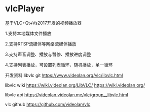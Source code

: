 # vlcPlayer
基于VLC+Qt+Vs2017开发的视频播放器

1.支持本地媒体文件播放

2.支持RTSP流媒体等网络流媒体播放

3.支持声音调整、播放与暂停、播放进度调整

4.支持列表播放，可设置列表循环，随机播放，单一循环


开发资料
libvlc git
https://www.videolan.org/vlc/libvlc.html

libvlc wiki
https://wiki.videolan.org/LibVLC/
https://wiki.videolan.org/

libvlc api
https://videolan.videolan.me/vlc/group__libvlc.html

vlc github
https://github.com/videolan/vlc
